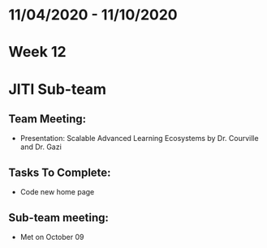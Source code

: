# 11/04/2020 - 11/10/2020
# Week 12
# JITI Sub-team

## Team Meeting:
  - Presentation: Scalable Advanced Learning Ecosystems by Dr. Courville and Dr. Gazi

## Tasks To Complete:
  - Code new home page  
  
## Sub-team meeting:
  -  Met on October 09
